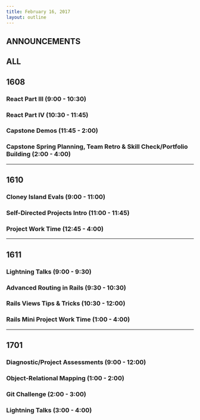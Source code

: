 ```yaml
---
title: February 16, 2017
layout: outline
---
```


## ANNOUNCEMENTS

## ALL

## 1608

### React Part III (9:00 - 10:30)

### React Part IV (10:30 - 11:45)

### Capstone Demos (11:45 - 2:00)

### Capstone Spring Planning, Team Retro & Skill Check/Portfolio Building (2:00 - 4:00)

***

## 1610

### Cloney Island Evals (9:00 - 11:00)

### Self-Directed Projects Intro (11:00 - 11:45)

### Project Work Time (12:45 - 4:00)

***

## 1611

### Lightning Talks (9:00 - 9:30)

### Advanced Routing in Rails (9:30 - 10:30)

### Rails Views Tips & Tricks (10:30 - 12:00)

### Rails Mini Project Work Time (1:00 - 4:00)

***

## 1701

### Diagnostic/Project Assessments (9:00 - 12:00)

### Object-Relational Mapping (1:00 - 2:00)

### Git Challenge (2:00 - 3:00)

### Lightning Talks (3:00 - 4:00)
